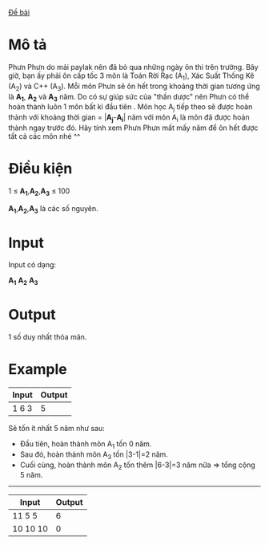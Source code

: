 [Đề bài](https://atcoder.jp/contests/ABC103/tasks/abc103_a)

# Mô tả
Phưn Phưn do mải paylak nên đã bỏ qua những ngày ôn thi trên trường. Bây giờ, bạn ấy phải ôn cấp tốc 3 môn là Toán Rời Rạc (A<sub>1</sub>), Xác Suất Thống Kê (A<sub>2</sub>) và C++ (A<sub>3</sub>). Mỗi môn Phưn sẽ ôn hết trong khoảng thời gian tương ứng là **A<sub>1</sub>**, **A<sub>2</sub>** và **A<sub>3</sub>** năm. Do có sự giúp sức của "thần dược" nên Phưn có thể hoàn thành luôn 1 môn bất kì đầu tiên . Môn học A<sub>j</sub> tiếp theo sẽ được hoàn thành với khoảng thời gian = |**A<sub>j</sub>**-**A<sub>i</sub>**| năm với môn A<sub>i</sub> là môn đã được hoàn thành ngay trước đó. Hãy tính xem Phưn Phưn mất mấy năm để ôn hết được tất cả các môn nhé ^^
  
# Điều kiện
1 ≤ **A<sub>1</sub>**,**A<sub>2</sub>**,**A<sub>3</sub>** ≤ 100

**A<sub>1</sub>**,**A<sub>2</sub>**,**A<sub>3</sub>** là các số nguyên.
  
# Input
Input có dạng:

**A<sub>1</sub>** **A<sub>2</sub>** **A<sub>3</sub>**


# Output
1 số duy nhất thỏa mãn.

# Example
|Input|Output|
|-|-|
|1 6 3|5|

Sẽ tốn ít nhất 5 năm như sau:
- Đầu tiên, hoàn thành môn A<sub>1</sub> tốn 0 năm.
- Sau đó, hoàn thành môn A<sub>3</sub> tốn |3-1|=2 năm.
- Cuối cùng, hoàn thành môn A<sub>2</sub> tốn thêm |6-3|=3 năm nữa => tổng cộng 5 năm.
-----------------------------
  
|Input|Output|
|-|-|
|11 5 5|6|
|10 10 10|0|
